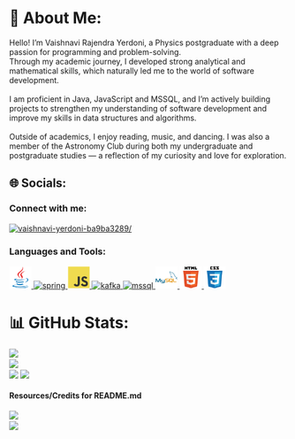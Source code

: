 # 💫 About Me:
Hello! I’m Vaishnavi Rajendra Yerdoni, a Physics postgraduate with a deep passion for programming and problem-solving.<br>Through my academic journey, I developed strong analytical and mathematical skills, which naturally led me to the world of software development.<br><br>I am proficient in Java, JavaScript and MSSQL, and I’m actively building projects to strengthen my understanding of software development and improve my skills in data structures and algorithms.<br><br>Outside of academics, I enjoy reading, music, and dancing. I was also a member of the Astronomy Club during both my undergraduate and postgraduate studies — a reflection of my curiosity and love for exploration.


## 🌐 Socials:
<h3 align="left">Connect with me:</h3>
<p align="left">
<a href="https://linkedin.com/in/vaishnavi-yerdoni-ba9ba3289/" target="blank"><img align="center" src="https://raw.githubusercontent.com/rahuldkjain/github-profile-readme-generator/master/src/images/icons/Social/linked-in-alt.svg" alt="vaishnavi-yerdoni-ba9ba3289/" height="30" width="40" /></a>
</p>

<h3 align="left">Languages and Tools:</h3>
<p align="left"> 
  <a href="https://www.java.com" target="_blank" rel="noreferrer"> 
    <img src="https://raw.githubusercontent.com/devicons/devicon/master/icons/java/java-original.svg" alt="java" width="40" height="40"/> 
  </a> 
  <a href="https://spring.io/" target="_blank" rel="noreferrer"> 
    <img src="https://www.vectorlogo.zone/logos/springio/springio-icon.svg" alt="spring" width="40" height="40"/> 
  </a> 
  <a href="https://developer.mozilla.org/en-US/docs/Web/JavaScript" target="_blank" rel="noreferrer"> 
    <img src="https://raw.githubusercontent.com/devicons/devicon/master/icons/javascript/javascript-original.svg" alt="javascript" width="40" height="40"/> 
  </a> 
  <a href="https://kafka.apache.org/" target="_blank" rel="noreferrer"> 
    <img src="https://www.vectorlogo.zone/logos/apache_kafka/apache_kafka-icon.svg" alt="kafka" width="40" height="40"/> 
  </a> 
  <a href="https://www.microsoft.com/en-us/sql-server" target="_blank" rel="noreferrer"> 
    <img src="https://www.svgrepo.com/show/303229/microsoft-sql-server-logo.svg" alt="mssql" width="40" height="40"/> 
  </a> 
  <a href="https://www.mysql.com/" target="_blank" rel="noreferrer"> 
    <img src="https://raw.githubusercontent.com/devicons/devicon/master/icons/mysql/mysql-original-wordmark.svg" alt="mysql" width="40" height="40"/> 
  </a> 
  <a href="https://www.w3schools.com/HTML/" target="_blank" rel="noreferrer"> 
    <img src="https://raw.githubusercontent.com/devicons/devicon/master/icons/html5/html5-original-wordmark.svg" alt="html5" width="40" height="40"/> 
  </a> 
  <a href="https://www.w3schools.com/css/" target="_blank" rel="noreferrer"> 
    <img src="https://raw.githubusercontent.com/devicons/devicon/master/icons/css3/css3-original-wordmark.svg" alt="css3" width="40" height="40"/> 
  </a> 
</p>



# 📊 GitHub Stats:
![](https://github-readme-stats.vercel.app/api?username=vaishnaviyerdoni&theme=algolia&hide_border=false&include_all_commits=false&count_private=false)<br/>
![](https://nirzak-streak-stats.vercel.app/?user=vaishnaviyerdoni&theme=algolia&hide_border=false)<br/>
![](https://github-readme-stats.vercel.app/api/top-langs/?username=vaishnaviyerdoni&theme=algolia&hide_border=false&include_all_commits=false&count_private=false&layout=compact)
[![](https://visitcount.itsvg.in/api?id=vaishnaviyerdoni&icon=0&color=0)](https://visitcount.itsvg.in)

#### Resources/Credits for README.md
<a href="https://gprm.itsvg.in/" target="_blank">
  <img src="https://img.shields.io/badge/GPRM-000000?style=flat&logo=github&logoColor=white" />
</a>
<br>
<a href="https://rahuldkjain.github.io/gh-profile-readme-generator/" target="_blank">
  <img src="https://img.shields.io/badge/Readme_Generator-000000?style=flat&logo=markdown&logoColor=white" />
</a>




